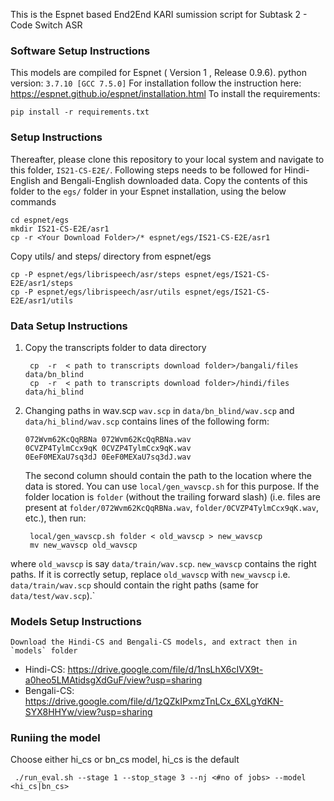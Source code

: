 This is the Espnet based End2End KARI sumission script for Subtask 2 - Code Switch ASR

### Software Setup Instructions
This models are compiled for Espnet ( Version 1 , Release 0.9.6). 
python version: `3.7.10 [GCC 7.5.0]`
For installation follow the instruction here: https://espnet.github.io/espnet/installation.html
To install the requirements:

`pip install -r requirements.txt`


### Setup Instructions
Thereafter, please clone this repository to your local system and navigate to this folder, `IS21-CS-E2E/`. Following steps needs to be followed for Hindi-English and Bengali-English downloaded data.  Copy the contents of this folder to the `egs/` folder in your Espnet installation, using the below commands 

    cd espnet/egs
    mkdir IS21-CS-E2E/asr1
    cp -r <Your Download Folder>/* espnet/egs/IS21-CS-E2E/asr1
    
Copy utils/ and steps/ directory from espnet/egs  

    cp -P espnet/egs/librispeech/asr/steps espnet/egs/IS21-CS-E2E/asr1/steps 
    cp -P espnet/egs/librispeech/asr/utils espnet/egs/IS21-CS-E2E/asr1/utils 

    
### Data Setup Instructions
1. Copy the transcripts folder to data directory 

	    cp  -r  < path to transcripts download folder>/bangali/files  data/bn_blind
	    cp  -r  < path to transcripts download folder>/hindi/files  data/hi_blind

2. Changing paths in wav.scp
`wav.scp`  in  `data/bn_blind/wav.scp`  and  `data/hi_blind/wav.scp`  contains lines of the following form:

    ```
    072Wvm62KcQqRBNa 072Wvm62KcQqRBNa.wav
    0CVZP4TylmCcx9qK 0CVZP4TylmCcx9qK.wav
    0EeF0MEXaU7sq3dJ 0EeF0MEXaU7sq3dJ.wav
    ```
    The second column should contain the path to the location where the data is stored. You can use  `local/gen_wavscp.sh`  for this purpose. If the folder location is  `folder`  (without the trailing forward slash) (i.e. files are present at  `folder/072Wvm62KcQqRBNa.wav`,  `folder/0CVZP4TylmCcx9qK.wav`, etc.), then run:

	    local/gen_wavscp.sh folder < old_wavscp > new_wavscp
        mv new_wavscp old_wavscp

where  `old_wavscp`  is say  `data/train/wav.scp`.  `new_wavscp`  contains the right paths. If it is correctly setup, replace `old_wavscp` with `new_wavscp`  i.e.  `data/train/wav.scp`  should contain the right paths (same for  `data/test/wav.scp`).`


### Models Setup Instructions

	Download the Hindi-CS and Bengali-CS models, and extract then in `models` folder

- Hindi-CS: https://drive.google.com/file/d/1nsLhX6cIVX9t-a0heo5LMAtidsgXdGuF/view?usp=sharing
- Bengali-CS: https://drive.google.com/file/d/1zQZkIPxmzTnLCx_6XLgYdKN-SYX8HHYw/view?usp=sharing


### Runiing the model

Choose either hi_cs or bn_cs model, hi_cs is the default

     ./run_eval.sh --stage 1 --stop_stage 3 --nj <#no of jobs> --model <hi_cs|bn_cs>

